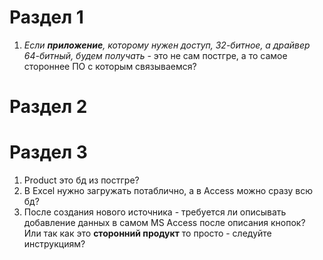 # Раздел 1
1. *Если **приложение**, которому нужен доступ, 32-битное, а драйвер 64-битный, будем получать* - это не сам постгре, а то самое стороннее ПО с которым связываемся?



# Раздел 2






# Раздел 3
1. Product это бд из постгре? 
2. В Excel нужно загружать потаблично, а в Access можно сразу всю бд? 
3. После создания нового источника - требуется ли описывать добавление данных в самом MS Access после описания кнопок? Или так как это **сторонний продукт** то просто - следуйте инструкциям?